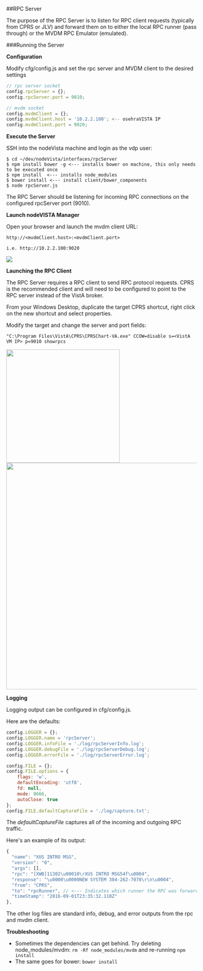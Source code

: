 ##RPC Server 

The purpose of the RPC Server is to listen for RPC client requests (typically from CPRS or JLV) and forward them on to either the local RPC runner (pass through) or the MVDM RPC Emulator (emulated).


###Running the Server

**Configuration**

Modify cfg/config.js and set the rpc server and MVDM client to the desired settings

```javascript
// rpc server socket
config.rpcServer = {};
config.rpcServer.port = 9010;

// mvdm socket
config.mvdmClient = {};
config.mvdmClient.host = '10.2.2.100'; <-- osehraVISTA IP
config.mvdmClient.port = 9020;
```

**Execute the Server**

SSH into the nodeVista machine and login as the vdp user:

```
$ cd ~/dev/nodeVista/interfaces/rpcServer
$ npm install bower -g <--- installs bower on machine, this only needs to be executed once 
$ npm install  <--- installs node_modules
$ bower install <--- install client/bower_components
$ node rpcServer.js
```
The RPC Server should be listening for incoming RPC connections on the configured rpcServer port (9010). 

**Launch nodeVISTA Manager**

Open your browser and launch the mvdm client URL: 
```
http://<mvdmClient.host>:<mvdmClient.port>

i.e. http://10.2.2.100:9020
```

![](https://github.com/vistadataproject/nodeVISTA/blob/master/rpcServer/screenshots/mvdmEvents.jpeg)

**Launching the RPC Client**

The RPC Server requires a RPC client to send RPC protocol requests. CPRS is the recommended client and will need to be configured to point to the RPC server instead of the VistA broker.

From your Windows Desktop, duplicate the target CPRS shortcut, right click on the new shortcut and select properties. 

Modify the target and change the server and port fields:

```
"C:\Program Files\VistA\CPRS\CPRSChart-VA.exe" CCOW=disable s=<VistA VM IP> p=9010 showrpcs
```
<img src="https://raw.githubusercontent.com/wiki/vistadataproject/nodeVISTA/images/cprsProperties.jpg" width=300/>

<img src="https://raw.githubusercontent.com/wiki/vistadataproject/nodeVISTA/images/cprsRpcServer.jpg" width=600/>

**Logging**

Logging output can be configured in cfg/config.js. 

Here are the defaults:

``` javascript
config.LOGGER = {};
config.LOGGER.name = 'rpcServer';
config.LOGGER.infoFile = './log/rpcServerInfo.log';
config.LOGGER.debugFile = './log/rpcServerDebug.log';
config.LOGGER.errorFile = './log/rpcServerError.log';

config.FILE = {};
config.FILE.options = {
    flags: 'w',
    defaultEncoding: 'utf8',
    fd: null,
    mode: 0666,
    autoClose: true
};
config.FILE.defaultCaptureFile = './log/capture.txt';
```
The *defaultCaptureFile* captures all of the incoming and outgoing RPC traffic. 

Here's an example of its output:

```javascript
{
  "name": "XUS INTRO MSG",
  "version": "0",
  "args": [],
  "rpc": "[XWB]11302\u00010\rXUS INTRO MSG54f\u0004",
  "response": "\u0000\u0000NEW SYSTEM 304-262-7078\r\n\u0004",
  "from": "CPRS",
  "to": "rpcRunner", // <--- Indicates which runner the RPC was forwarded to (rpcRunner, rpcE, hardcode)
  "timeStamp": "2016-09-01T23:35:32.110Z"
},
```
The other log files are standard info, debug, and error outputs from the rpc and mvdm client.


**Troubleshooting**
  * Sometimes the dependencies can get behind. Try deleting node_modules/mvdm: ```rm -Rf node_modules/mvdm``` and re-running ```npm install```
  * The same goes for bower: ```bower install```
